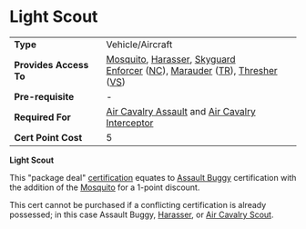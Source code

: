 # Light Scout

|     |     |
| --- | --- |
| **Type** | Vehicle/Aircraft |
| **Provides Access To** | [Mosquito](../vehicles/Mosquito.md), [Harasser](../vehicles/Harasser.md), [Skyguard](../vehicles/Skyguard.md)  <br>[Enforcer](../vehicles/Enforcer.md) ([NC](../factions/New_Conglomerate.md)), [Marauder](../vehicles/Marauder.md) ([TR](../factions/Terran_Republic.md)), [Thresher](../vehicles/Thresher.md) ([VS](../factions/Vanu_Sovereignty.md)) |
| **Pre-requisite** | -   |
| **Required For** | [Air Cavalry Assault](Air_Cavalry_Assault.md) and [Air Cavalry Interceptor](Air_Cavalry_Interceptor.md) |
| **Cert Point Cost** | 5   |

**Light Scout**

This "package deal" [certification](Certification.md) equates to
[Assault Buggy](<Assault_Buggy_(Certification).md>) certification with the
addition of the [Mosquito](../vehicles/Mosquito.md) for a 1-point discount.

This cert cannot be purchased if a conflicting certification is already
possessed; in this case Assault Buggy,
[Harasser](<Harasser_(Certification).md>), or
[Air Cavalry Scout](Air_Cavalry_Scout.md).
